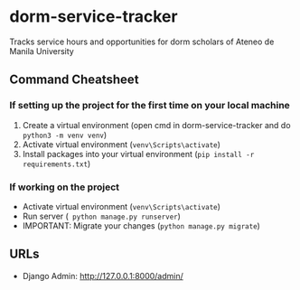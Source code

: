 # dorm-service-tracker
Tracks service hours and opportunities for dorm scholars of Ateneo de Manila University

## Command Cheatsheet
### If setting up the project for the first time on your local machine
1. Create a virtual environment (open cmd in dorm-service-tracker and do `python3 -m venv venv`)
2. Activate virtual environment (`venv\Scripts\activate`)
3. Install packages into your virtual environment (`pip install -r requirements.txt`)

### If working on the project
- Activate virtual environment (`venv\Scripts\activate`)
- Run server (` python manage.py runserver`)
- IMPORTANT: Migrate your changes (`python manage.py migrate`)

## URLs
- Django Admin: http://127.0.0.1:8000/admin/